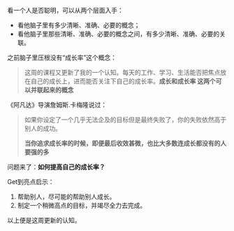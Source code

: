 看一个人是否聪明，可以从两个层面入手：
* 看他脑子里有多少清晰、准确、必要的概念；
* 看他脑子里那些清晰、准确、必要的概念之间，有多少清晰、准确、必要的关联。

之前脑子里压根没有“成长率”这个概念：
> 这周的课程又更新了我的一个认知。每天的工作、学习、生活能否把焦点放在自己的成长上，进而能否关注下自己的成长率。**成长和成长率 这两个可以并联起来的概念**

《阿凡达》导演詹姆斯.卡梅隆说过：
> 如果你设定了一个几乎无法企及的目标但是最终失败了，你的失败依然高于别人的成功。
> 
> **当你追求成长率的时候，即便最后收效甚微，也比大多数连成长都没有的人要强的多**


问题来了：**如何提高自己的成长率？**

Get到亮点启示：

1. 帮助别人，尽可能的帮助别人成长。
2. 制定一个稍微高点的目标，并竭尽全力去完成。

以上便是这周更新的认知。




